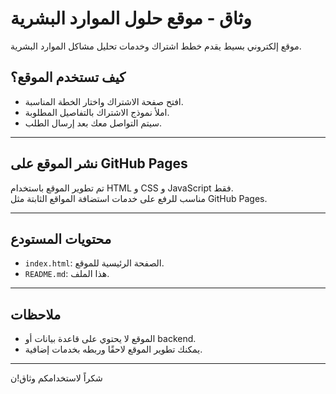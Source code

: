 # وثاق - موقع حلول الموارد البشرية

موقع إلكتروني بسيط يقدم خطط اشتراك وخدمات تحليل مشاكل الموارد البشرية.

## كيف تستخدم الموقع؟

- افتح صفحة الاشتراك واختار الخطة المناسبة.  
- املأ نموذج الاشتراك بالتفاصيل المطلوبة.  
- سيتم التواصل معك بعد إرسال الطلب.

---

## نشر الموقع على GitHub Pages

تم تطوير الموقع باستخدام HTML و CSS و JavaScript فقط.  
مناسب للرفع على خدمات استضافة المواقع الثابتة مثل GitHub Pages.

---

## محتويات المستودع

- `index.html`: الصفحة الرئيسية للموقع.  
- `README.md`: هذا الملف.

---

## ملاحظات

- الموقع لا يحتوي على قاعدة بيانات أو backend.  
- يمكنك تطوير الموقع لاحقًا وربطه بخدمات إضافية.

---

شكراً لاستخدامكم وثاق!ن
